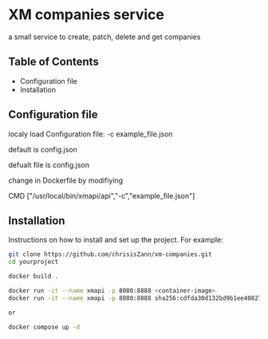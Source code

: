# XM companies service

a small service to create, patch, delete and get companies

## Table of Contents

- Configuration file
- Installation

## Configuration file

localy load Configuration file:
-c example_file.json

default is config.json


defualt file is config.json

change in Dockerfile by modifiying

CMD ["/usr/local/bin/xmapi/api","-c","example_file.json"]

## Installation

Instructions on how to install and set up the project. For example:

```bash
git clone https://github.com/chrisisZann/xm-companies.git
cd yourproject

docker build .

docker run -it --name xmapi -p 8080:8888 <container-image>
docker run -it --name xmapi -p 8080:8888 sha256:cdfda30d132bd9b1ee408275ef4b6a75ef018c62c4c95d921def3352c8ceb5b2

or

docker compose up -d

